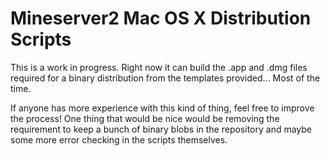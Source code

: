 Mineserver2 Mac OS X Distribution Scripts
=========================================

This is a work in progress. Right now it can build the .app and .dmg files
required for a binary distribution from the templates provided... Most of the
time.

If anyone has more experience with this kind of thing, feel free to improve the
process! One thing that would be nice would be removing the requirement to keep
a bunch of binary blobs in the repository and maybe some more error checking in
the scripts themselves.
